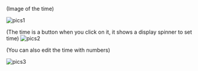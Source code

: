 (Image of the time)

![pics1](https://user-images.githubusercontent.com/58658386/195475867-aa9ecdcd-3d26-4414-a254-4742a0288c29.jpeg)


(The time is a button when you click on it, it shows a display spinner to set time)
![pics2](https://user-images.githubusercontent.com/58658386/195475883-60d2181a-4bbf-4994-aa80-e903b7bcc8b4.jpeg)


(You can also edit the time with numbers)

![pics3](https://user-images.githubusercontent.com/58658386/195475902-e0751426-8337-4f49-86d5-b8118a7da31b.jpeg)
